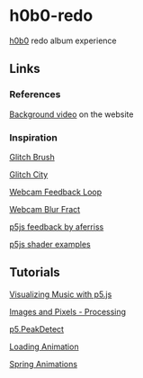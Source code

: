 # h0b0-redo
[h0b0](https://h0b0.me/) redo album experience

## Links
### References
[Background video](https://files.cargocollective.com/c597718/bbc_final_edit_lq.mov) on the website

### Inspiration
[Glitch Brush](https://www.openprocessing.org/sketch/736688)

[Glitch City](https://www.openprocessing.org/sketch/745534)

[Webcam Feedback Loop](https://glitch.com/~webcam-feedback-loop)

[Webcam Blur Fract](https://glitch.com/~webcam-blur-fract)

[p5js feedback by aferriss](https://editor.p5js.org/aferriss/sketches/ryK2RXZ7Q)

[p5js shader examples](https://github.com/aferriss)

## Tutorials
[Visualizing Music with p5.js](https://therewasaguy.github.io/p5-music-viz/)

[Images and Pixels - Processing](https://processing.org/tutorials/pixels/)

[p5.PeakDetect](https://p5js.org/reference/#/p5.PeakDetect)

[Loading Animation](https://youtu.be/UWgDKtvnjIU)

[Spring Animations](https://youtu.be/VWfXiSUDquw)
